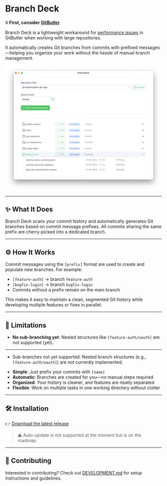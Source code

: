 # Branch Deck

**💡 First, consider [GitButler](https://gitbutler.com)**

Branch Deck is a lightweight workaround for [performance issues](https://github.com/gitbutlerapp/gitbutler/issues/3235) in GitButler when working with large repositories.

It automatically creates Git branches from commits with prefixed messages—helping you organize your work without the hassle of manual branch management.

![Branch Deck Screenshot](branch-deck-screenshot.png)

---

## ✨ What It Does

Branch Deck scans your commit history and automatically generates Git branches based on commit message prefixes. All commits sharing the same prefix are cherry-picked into a dedicated branch.

---

## ⚙️ How It Works

Commit messages using the `[prefix]` format are used to create and populate new branches. For example:

* `[feature-auth]` → branch `feature-auth`
* `[bugfix-login]` → branch `bugfix-login`
* Commits without a prefix remain on the main branch

This makes it easy to maintain a clean, segmented Git history while developing multiple features or fixes in parallel.

---

## 🚧 Limitations

* **No sub-branching yet**: Nested structures like `[feature-auth/oauth]` are not supported (yet).

---

- Sub-branches not yet supported: Nested branch structures (e.g., `[feature-auth/oauth]`) are not currently implemented.

* **Simple**: Just prefix your commits with `[name]`
* **Automatic**: Branches are created for you—no manual steps required
* **Organized**: Your history is cleaner, and features are neatly separated
* **Flexible**: Work on multiple tasks in one working directory without clutter

---

## 🛠 Installation

👉 [Download the latest release](https://github.com/develar/branch-deck/releases/latest)

> ⚠️ Auto-update is not supported at the moment but is on the roadmap.

---

## 🤝 Contributing

Interested in contributing? Check out [DEVELOPMENT.md](DEVELOPMENT.md) for setup instructions and guidelines.
